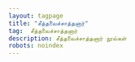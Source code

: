 ```yaml
---
layout: tagpage
title: "சீத்தலைச்சாத்தனார்"
tag:  சீத்தலைச்சாத்தனார்
description: சீத்தலைச்சாத்தனார் நூல்கள்
robots: noindex
---
```

